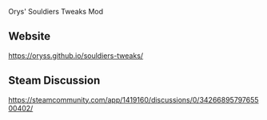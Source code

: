 Orys' Souldiers Tweaks Mod

## Website

https://oryss.github.io/souldiers-tweaks/

## Steam Discussion

https://steamcommunity.com/app/1419160/discussions/0/3426689579765500402/

